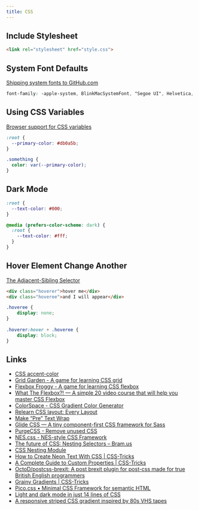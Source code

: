 ```yaml
---
title: CSS
---
```


## Include Stylesheet

```html
<link rel="stylesheet" href="style.css">
```

## System Font Defaults

[Shipping system fonts to GitHub.com](https://markdotto.com/2018/02/07/github-system-fonts/)

```css
font-family: -apple-system, BlinkMacSystemFont, "Segoe UI", Helvetica, Arial, sans-serif, "Apple Color Emoji", "Segoe UI Emoji", "Segoe UI Symbol";
```

## Using CSS Variables

[Browser support for CSS variables](https://caniuse.com/css-variables)

```css
:root {
  --primary-color: #db0a5b;
}

.something {
  color: var(--primary-color);
}
```

## Dark Mode

```css
:root {
  --text-color: #000;
}

@media (prefers-color-scheme: dark) {
  :root {
    --text-color: #fff;
  }
}
```

## Hover Element Change Another

[The Adjacent-Sibling Selector](https://meyerweb.com/eric/articles/webrev/200007a.html)

```html
<div class="hoverer">hover me</div>
<div class="hoveree">and I will appear</div>
```

```css
.hoveree {
    display: none;
}
    
.hoverer:hover + .hoveree {
    display: block;
}
```

## Links

- [CSS accent-color](https://web.dev/accent-color/)
- [Grid Garden - A game for learning CSS grid](https://cssgridgarden.com/)
- [Flexbox Froggy - A game for learning CSS flexbox](https://flexboxfroggy.com/)
- [What The Flexbox?! — A simple 20 video course that will help you master CSS Flexbox](https://flexbox.io/)
- [ColorSpace - CSS Gradient Color Generator](https://mycolor.space/gradient)
- [Relearn CSS layout: Every Layout](https://every-layout.dev/)
- [Make “Pre” Text Wrap](https://css-tricks.com/snippets/css/make-pre-text-wrap/)
- [Glide CSS — A tiny component-first CSS framework for Sass](https://glidecss.com/)
- [PurgeCSS - Remove unused CSS](https://purgecss.com/#sponsors-%F0%9F%A5%B0)
- [NES.css - NES-style CSS Framework](https://nostalgic-css.github.io/NES.css/)
- [The future of CSS: Nesting Selectors – Bram.us](https://www.bram.us/2019/03/17/the-future-of-css-nesting-selectors/)
- [CSS Nesting Module](https://www.w3.org/TR/2021/WD-css-nesting-1-20210831/)
- [How to Create Neon Text With CSS | CSS-Tricks](https://css-tricks.com/how-to-create-neon-text-with-css/)
- [A Complete Guide to Custom Properties | CSS-Tricks](https://css-tricks.com/a-complete-guide-to-custom-properties/)
- [OctoD/postcss-brexit: A post brexit plugin for post-css made for true British English programmers](https://github.com/octod/postcss-brexit)
- [Grainy Gradients | CSS-Tricks](https://css-tricks.com/grainy-gradients/)
- [Pico.css • Minimal CSS Framework for semantic HTML](https://picocss.com/)
- [Light and dark mode in just 14 lines of CSS](https://whitep4nth3r.com/blog/quick-light-dark-mode-css/)
- [A responsive striped CSS gradient inspired by 80s VHS tapes](https://whitep4nth3r.com/blog/responsive-striped-css-pattern-80s-vhs-tapes/)